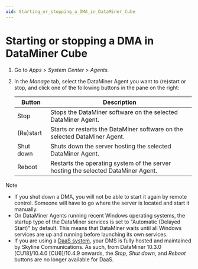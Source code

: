 ```yaml
---
uid: Starting_or_stopping_a_DMA_in_DataMiner_Cube
---
```


# Starting or stopping a DMA in DataMiner Cube

1. Go to *Apps* > *System Center* > *Agents.*

1. In the *Manage* tab, select the DataMiner Agent you want to (re)start or stop, and click one of the following buttons in the pane on the right:

   | Button  | Description                                                                       |
   |-----------|-----------------------------------------------------------------------------------|
   | Stop      | Stops the DataMiner software on the selected DataMiner Agent.                     |
   | (Re)start | Starts or restarts the DataMiner software on the selected DataMiner Agent.        |
   | Shut down  | Shuts down the server hosting the selected DataMiner Agent.                       |
   | Reboot    | Restarts the operating system of the server hosting the selected DataMiner Agent. |

> [!NOTE]
>
> - If you shut down a DMA, you will not be able to start it again by remote control. Someone will have to go where the server is located and start it manually.
> - On DataMiner Agents running recent Windows operating systems, the startup type of the DataMiner services is set to "Automatic (Delayed Start)" by default. This means that DataMiner waits until all Windows services are up and running before launching its own services.
> - If you are using a [DaaS system](xref:Creating_a_DMS_in_the_cloud), your DMS is fully hosted and maintained by Skyline Communications. As such, from DataMiner 10.3.0 [CU18]/10.4.0 [CU6]/10.4.9 onwards<!--RN 40013-->, the *Stop*, *Shut down*, and *Reboot* buttons are no longer available for DaaS.
